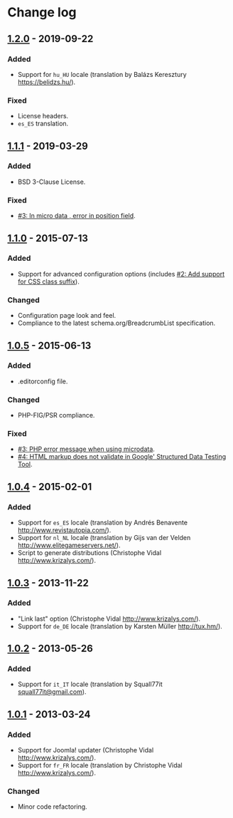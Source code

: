 Change log
==========

[1.2.0] - 2019-09-22
--------------------

### Added

- Support for `hu_HU` locale (translation by Balázs Keresztury
<https://belidzs.hu/>).

### Fixed

- License headers.
- `es_ES` translation.

[1.1.1] - 2019-03-29
--------------------

### Added

- BSD 3-Clause License.

### Fixed

- [#3: In micro data , error in position field][github-issue-3].

[1.1.0] - 2015-07-13
--------------------

### Added

- Support for advanced configuration options (includes [#2: Add support for CSS
class suffix][bitbucket-issue-2]).

### Changed

- Configuration page look and feel.
- Compliance to the latest schema.org/BreadcrumbList specification.

[1.0.5] - 2015-06-13
--------------------
### Added

- .editorconfig file.

### Changed

- PHP-FIG/PSR compliance.

### Fixed

- [#3: PHP error message when using microdata][bitbucket-issue-3].
- [#4: HTML markup does not validate in Google' Structured Data Testing
Tool][bitbucket-issue-4].

[1.0.4] - 2015-02-01
--------------------

### Added

- Support for `es_ES` locale (translation by Andrés Benavente
<http://www.revistautopia.com/>).
- Support for `nl_NL` locale (translation by Gijs van der Velden
<http://www.elitegameservers.net/>).
- Script to generate distributions (Christophe Vidal
<http://www.krizalys.com/>).

[1.0.3] - 2013-11-22
--------------------

### Added

- "Link last" option (Christophe Vidal <http://www.krizalys.com/>).
- Support for `de_DE` locale (translation by Karsten Müller <http://tux.hm/>).

[1.0.2] - 2013-05-26
--------------------

### Added

- Support for `it_IT` locale (translation by Squall77it
<squall77it@gmail.com>).

[1.0.1] - 2013-03-24
--------------------

### Added

- Support for Joomla! updater (Christophe Vidal <http://www.krizalys.com/>).
- Support for `fr_FR` locale (translation by Christophe Vidal
<http://www.krizalys.com/>).

### Changed

- Minor code refactoring.

[unreleased]:        https://github.com/krizalys/breadcrumbs/compare/1.2.0...HEAD
[1.2.0]:             https://github.com/krizalys/breadcrumbs/compare/1.1.1...1.2.0
[1.1.1]:             https://github.com/krizalys/breadcrumbs/compare/1.1.0...1.1.1
[1.1.0]:             https://github.com/krizalys/breadcrumbs/compare/1.0.5...1.1.0
[1.0.5]:             https://github.com/krizalys/breadcrumbs/compare/1.0.4...1.0.5
[1.0.4]:             https://github.com/krizalys/breadcrumbs/compare/1.0.3...1.0.4
[1.0.3]:             https://github.com/krizalys/breadcrumbs/compare/1.0.2...1.0.3
[1.0.2]:             https://github.com/krizalys/breadcrumbs/compare/1.0.1...1.0.2
[1.0.1]:             https://github.com/krizalys/breadcrumbs/compare/1.0.0...1.0.1
[bitbucket-issue-2]: https://bitbucket.org/krizalys/breadcrumbs/issue/2/add-support-for-css-class-suffix
[bitbucket-issue-3]: https://bitbucket.org/krizalys/breadcrumbs/issue/3/php-error-message-when-using-microdata
[bitbucket-issue-4]: https://bitbucket.org/krizalys/breadcrumbs/issue/4/html-markup-does-not-validate-in-google
[github-issue-3]:    https://github.com/krizalys/breadcrumbs/issues/3
